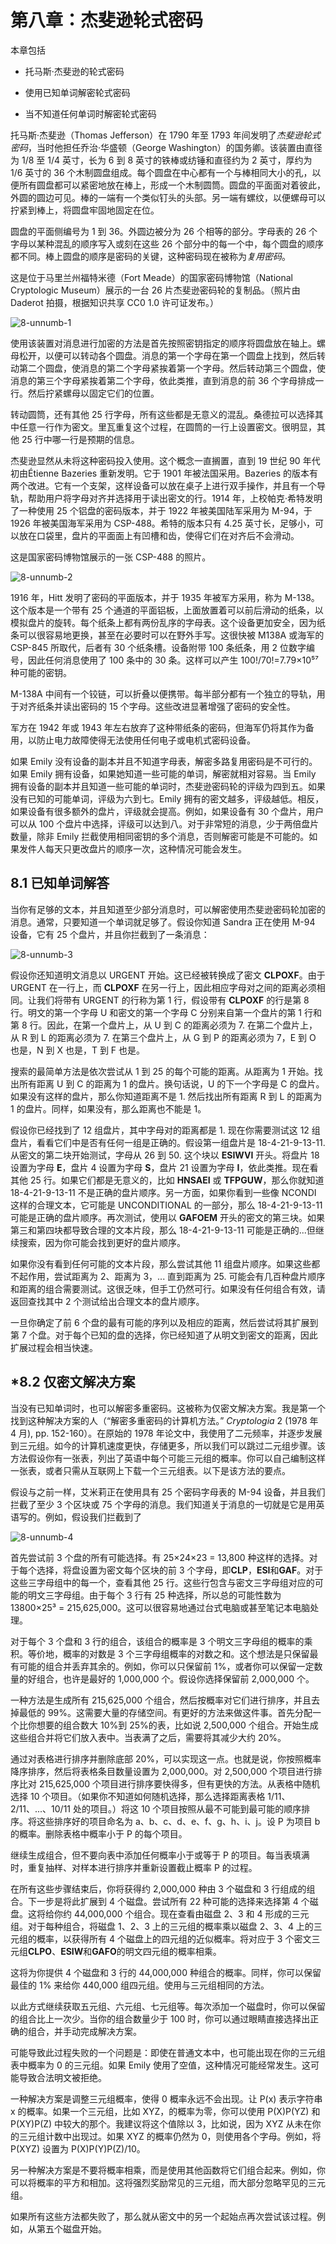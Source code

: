 # 第八章：杰斐逊轮式密码

本章包括

+   托马斯·杰斐逊的轮式密码

+   使用已知单词解密轮式密码

+   当不知道任何单词时解密轮式密码

托马斯·杰斐逊（Thomas Jefferson）在 1790 年至 1793 年间发明了*杰斐逊轮式密码*，当时他担任乔治·华盛顿（George Washington）的国务卿。该装置由直径为 1/8 至 1/4 英寸，长为 6 到 8 英寸的铁棒或纺锤和直径约为 2 英寸，厚约为 1/6 英寸的 36 个木制圆盘组成。每个圆盘在中心都有一个与棒相同大小的孔，以便所有圆盘都可以紧密地放在棒上，形成一个木制圆筒。圆盘的平面面对着彼此，外圆的圆边可见。棒的一端有一个类似钉头的头部。另一端有螺纹，以便螺母可以拧紧到棒上，将圆盘牢固地固定在位。

圆盘的平面侧编号为 1 到 36。外圆边被分为 26 个相等的部分。字母表的 26 个字母以某种混乱的顺序写入或刻在这些 26 个部分中的每一个中，每个圆盘的顺序都不同。棒上圆盘的顺序是密码的关键，这种密码现在被称为*复用密码*。

这是位于马里兰州福特米德（Fort Meade）的国家密码博物馆（National Cryptologic Museum）展示的一台 26 片杰斐逊密码轮的复制品。（照片由 Daderot 拍摄，根据知识共享 CC0 1.0 许可证发布。）

![8-unnumb-1](img/8-unnumb-1.png)

使用该装置对消息进行加密的方法是首先按照密钥指定的顺序将圆盘放在轴上。螺母松开，以便可以转动各个圆盘。消息的第一个字母在第一个圆盘上找到，然后转动第二个圆盘，使消息的第二个字母紧挨着第一个字母。然后转动第三个圆盘，使消息的第三个字母紧挨着第二个字母，依此类推，直到消息的前 36 个字母排成一行。然后拧紧螺母以固定它们的位置。

转动圆筒，还有其他 25 行字母，所有这些都是无意义的混乱。桑德拉可以选择其中任意一行作为密文。里瓦重复这个过程，在圆筒的一行上设置密文。很明显，其他 25 行中哪一行是预期的信息。

杰斐逊显然从未将这种密码投入使用。这个概念一直搁置，直到 19 世纪 90 年代初由Étienne Bazeries 重新发明。它于 1901 年被法国采用。Bazeries 的版本有两个改进。它有一个支架，这样设备可以放在桌子上进行双手操作，并且有一个导轨，帮助用户将字母对齐并选择用于读出密文的行。1914 年，上校帕克·希特发明了一种使用 25 个铝盘的密码版本，并于 1922 年被美国陆军采用为 M-94，于 1926 年被美国海军采用为 CSP-488。希特的版本只有 4.25 英寸长，足够小，可以放在口袋里，盘片的平面面上有凹槽和齿，使得它们在对齐后不会滑动。

这是国家密码博物馆展示的一张 CSP-488 的照片。

![8-unnumb-2](img/8-unnumb-2.png)

1916 年，Hitt 发明了密码的平面版本，并于 1935 年被军方采用，称为 M-138。这个版本是一个带有 25 个通道的平面铝板，上面放置着可以前后滑动的纸条，以模拟盘片的旋转。每个纸条上都有两份乱序的字母表。这个设备更加安全，因为纸条可以很容易地更换，甚至在必要时可以在野外手写。这很快被 M138A 或海军的 CSP-845 所取代，后者有 30 个纸条槽。设备附带 100 条纸条，用 2 位数字编号，因此任何消息使用了 100 条中的 30 条。这样可以产生 100!/70!=7.79×10⁵⁷种可能的密钥。

M-138A 中间有一个铰链，可以折叠以便携带。每半部分都有一个独立的导轨，用于对齐纸条并读出密码的 15 个字母。这些改进显著增强了密码的安全性。

军方在 1942 年或 1943 年左右放弃了这种带纸条的密码，但海军仍将其作为备用，以防止电力故障使得无法使用任何电子或电机式密码设备。

如果 Emily 没有设备的副本并且不知道字母表，解密多路复用密码是不可行的。如果 Emily 拥有设备，如果她知道一些可能的单词，解密就相对容易。当 Emily 拥有设备的副本并且知道一些可能的单词时，杰斐逊密码轮的评级为四到五。如果没有已知的可能单词，评级为六到七。Emily 拥有的密文越多，评级越低。相反，如果设备有很多额外的盘片，评级就会提高。例如，如果设备有 30 个盘片，用户可以从 100 个盘片中选择，评级可以达到八。对于非常短的消息，少于两倍盘片数量，除非 Emily 拦截使用相同密钥的多个消息，否则解密可能是不可能的。如果发件人每天只更改盘片的顺序一次，这种情况可能会发生。

## 8.1 已知单词解答

当你有足够的文本，并且知道至少部分消息时，可以解密使用杰斐逊密码轮加密的消息。通常，只要知道一个单词就足够了。假设你知道 Sandra 正在使用 M-94 设备，它有 25 个盘片，并且你拦截到了一条消息：

![8-unnumb-3](img/8-unnumb-3.png)

假设你还知道明文消息以 URGENT 开始。这已经被转换成了密文 **CLPOXF**。由于 URGENT 在一行上，而 **CLPOXF** 在另一行上，因此相应字母对之间的距离必须相同。让我们将带有 URGENT 的行称为第 1 行，假设带有 **CLPOXF** 的行是第 8 行。明文的第一个字母 U 和密文的第一个字母 C 分别来自第一个盘片的第 1 行和第 8 行。因此，在第一个盘片上，从 U 到 C 的距离必须为 7\. 在第二个盘片上，从 R 到 L 的距离必须为 7\. 在第三个盘片上，从 G 到 P 的距离必须为 7，E 到 O 也是，N 到 X 也是，T 到 F 也是。

搜索的最简单方法是依次尝试从 1 到 25 的每个可能的距离。从距离为 1 开始。找出所有距离 U 到 C 的距离为 1 的盘片。换句话说，U 的下一个字母是 C 的盘片。如果没有这样的盘片，那么你知道距离不是 1\. 然后找出所有距离 R 到 L 的距离为 1 的盘片。同样，如果没有，那么距离也不能是 1。

假设你已经找到了 12 组盘片，其中字母对的距离都是 1\. 现在你需要测试这 12 组盘片，看看它们中是否有任何一组是正确的。假设第一组盘片是 18-4-21-9-13-11\. 从密文的第二块开始测试，字母从 26 到 50\. 这个块以 **ESIWVI** 开头。将盘片 18 设置为字母 **E**，盘片 4 设置为字母 **S**，盘片 21 设置为字母 **I**，依此类推。现在看其他 25 行。如果它们都是无意义的，比如 **HNSAEI** 或 **TFPGUW**，那么你就知道 18-4-21-9-13-11 不是正确的盘片顺序。另一方面，如果你看到一些像 NCONDI 这样的合理文本，它可能是 UNCONDITIONAL 的一部分，那么 18-4-21-9-13-11 可能是正确的盘片顺序。再次测试，使用以 **GAFOEM** 开头的密文的第三块。如果第三和第四块都导致合理的文本片段，那么 18-4-21-9-13-11 可能是正确的...但继续搜索，因为你可能会找到更好的盘片顺序。

如果你没有看到任何可能的文本片段，那么尝试其他 11 组盘片顺序。如果这些都不起作用，尝试距离为 2、距离为 3，... 直到距离为 25\. 可能会有几百种盘片顺序和距离的组合需要测试。这很乏味，但手工仍然可行。如果没有任何组合有效，请返回查找其中 2 个测试给出合理文本的盘片顺序。

一旦你确定了前 6 个盘的最有可能的序列以及相应的距离，然后尝试将其扩展到第 7 个盘。对于每个已知的盘的选择，你已经知道了从明文到密文的距离，因此扩展过程会相当快速。

## *8.2 仅密文解决方案

当没有已知单词时，也可以解密多重密码。这被称为仅密文解决方案。我是第一个找到这种解决方案的人（“解密多重密码的计算机方法。” *Cryptologia* 2 (1978 年 4 月), pp. 152-160）。在原始的 1978 年论文中，我使用了二元频率，并逐步发展到三元组。如今的计算机速度更快，存储更多，所以我们可以跳过二元组步骤。该方法假设你有一张表，列出了英语中每个可能三元组的概率。你可以自己编制这样一张表，或者只需从互联网上下载一个三元组表。以下是该方法的要点。

假设与之前一样，艾米莉正在使用具有 25 个密码字母表的 M-94 设备，并且我们拦截了至少 3 个区块或 75 个字母的消息。我们知道关于消息的一切就是它是用英语写的。例如，假设我们拦截到了

![8-unnumb-4](img/8-unnumb-4.png)

首先尝试前 3 个盘的所有可能选择。有 25×24×23 = 13,800 种这样的选择。对于每个选择，将盘设置为密文每个区块的前 3 个字母，即**CLP**，**ESI**和**GAF**。对于这些三字母组中的每一个，查看其他 25 行。这些行包含与密文三字母组对应的可能的明文三字母组。由于每个 3 行有 25 种选择，所以总的可能性数为 13800×25³ = 215,625,000。这可以很容易地通过台式电脑或甚至笔记本电脑处理。

对于每个 3 个盘和 3 行的组合，该组合的概率是 3 个明文三字母组的概率的乘积。等价地，概率的对数是 3 个三字母组概率的对数之和。这个想法是只保留最有可能的组合并丢弃其余的。例如，你可以只保留前 1%，或者你可以保留一定数量的好组合，也许是最好的 1,000,000 个。假设你选择保留前 2,000,000 个。

一种方法是生成所有 215,625,000 个组合，然后按概率对它们进行排序，并且去掉最低的 99%。这需要大量的存储空间。有更好的方法来做这件事。首先分配一个比你想要的组合数大 10%到 25%的表，比如说 2,500,000 个组合。开始生成这些组合并将它们放入表中。当表满了之后，需要将其减少大约 20%。

通过对表格进行排序并删除底部 20%，可以实现这一点。也就是说，你按照概率降序排序，然后将表格条目数量设置为 2,000,000。对 2,500,000 个项目进行排序比对 215,625,000 个项目进行排序要快得多，但有更快的方法。从表格中随机选择 10 个项目。（如果你不知道如何随机选择，那么选择距离表格 1/11、2/11、...、10/11 处的项目。）将这 10 个项目按照从最不可能到最可能的顺序排序。将这些排序好的项目命名为 a、b、c、d、e、f、g、h、i、j。设 P 为项目 b 的概率。删除表格中概率小于 P 的每个项目。

继续生成组合，但不要向表中添加任何概率小于或等于 P 的项目。每当表填满时，重复抽样、对样本进行排序并重新设置截止概率 P 的过程。

在所有这些步骤结束后，你将获得约 2,000,000 种由 3 个磁盘和 3 行组成的组合。下一步是将此扩展到 4 个磁盘。尝试所有 22 种可能的选择来选择第 4 个磁盘。这将给你约 44,000,000 个组合。现在查看由磁盘 2、3 和 4 形成的三元组。对于每种组合，将磁盘 1、2、3 上的三元组的概率乘以磁盘 2、3、4 上的三元组的概率，以获得所有 4 个磁盘上的四元组的近似概率。将对应于 3 个密文三元组**CLPO**、**ESIW**和**GAFO**的明文四元组的概率相乘。

这将为你提供 4 个磁盘和 3 行的 44,000,000 种组合的概率。同样，你可以保留最佳的 1% 来给你 440,000 组四元组。使用与三元组相同的方法。

以此方式继续获取五元组、六元组、七元组等。每次添加一个磁盘时，你可以保留的组合比上一次少。当你的组合数量少于 100 时，你可以通过眼睛直接选择出正确的组合，并手动完成解决方案。

可能导致此过程失败的一个问题是：即使在普通文本中，也可能出现在你的三元组表中概率为 0 的三元组。如果 Emily 使用了空值，这种情况可能经常发生。这可能导致合法明文被拒绝。

一种解决方案是调整三元组概率，使得 0 概率永远不会出现。让 P(x) 表示字符串 x 的概率。如果一个三元组，比如 XYZ，的概率为零，你可以使用 P(X)P(YZ) 和 P(XY)P(Z) 中较大的那个。我建议将这个值除以 3，比如说，因为 XYZ 从未在你的三元组计数中出现过。如果 XYZ 的概率仍然为 0，则使用各个字母。例如，将 P(XYZ) 设置为 P(X)P(Y)P(Z)/10。

另一种解决方案是不要将概率相乘，而是使用其他函数将它们组合起来。例如，你可以将概率的平方和相加。这将强烈奖励常见的三元组，而大部分忽略罕见的三元组。

如果所有这些方法都失败了，那么就从密文中的另一个起始点再次尝试该过程。例如，从第五个磁盘开始。
